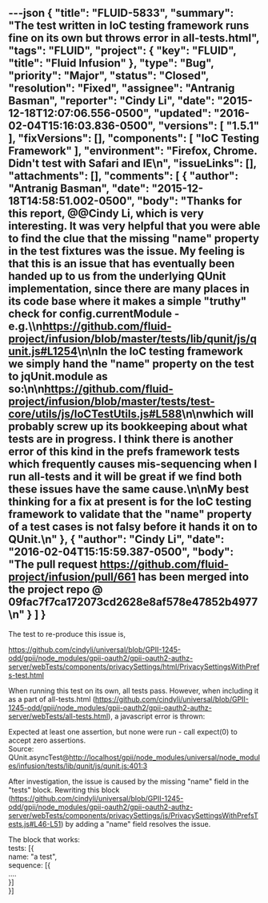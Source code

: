 ---json
{
  "title": "FLUID-5833",
  "summary": "The test written in IoC testing framework runs fine on its own but throws error in all-tests.html",
  "tags": "FLUID",
  "project": {
    "key": "FLUID",
    "title": "Fluid Infusion"
  },
  "type": "Bug",
  "priority": "Major",
  "status": "Closed",
  "resolution": "Fixed",
  "assignee": "Antranig Basman",
  "reporter": "Cindy Li",
  "date": "2015-12-18T12:07:06.556-0500",
  "updated": "2016-02-04T15:16:03.836-0500",
  "versions": [
    "1.5.1"
  ],
  "fixVersions": [],
  "components": [
    "IoC Testing Framework"
  ],
  "environment": "Firefox, Chrome. Didn't test with Safari and IE\n",
  "issueLinks": [],
  "attachments": [],
  "comments": [
    {
      "author": "Antranig Basman",
      "date": "2015-12-18T14:58:51.002-0500",
      "body": "Thanks for this report, @@Cindy Li, which is very interesting. It was very helpful that you were able to find the clue that the missing \"name\" property in the test fixtures was the issue. My feeling is that this is an issue that has eventually been handed up to us from the underlying QUnit implementation, since there are many places in its code base where it makes a simple \"truthy\" check for config.currentModule - e.g.\\\n<https://github.com/fluid-project/infusion/blob/master/tests/lib/qunit/js/qunit.js#L1254>\n\nIn the IoC testing framework we simply hand the \"name\" property on the test to jqUnit.module as so:\n\n<https://github.com/fluid-project/infusion/blob/master/tests/test-core/utils/js/IoCTestUtils.js#L588>\n\nwhich will probably screw up its bookkeeping about what tests are in progress. I think there is another error of this kind in the prefs framework tests which frequently causes mis-sequencing when I run all-tests and it will be great if we find both these issues have the same cause.\n\nMy best thinking for a fix at present is for the IoC testing framework to validate that the \"name\" property of a test cases is not falsy before it hands it on to QUnit.\n"
    },
    {
      "author": "Cindy Li",
      "date": "2016-02-04T15:15:59.387-0500",
      "body": "The pull request <https://github.com/fluid-project/infusion/pull/661> has been merged into the project repo @ 09fac7f7ca172073cd2628e8af578e47852b4977\n"
    }
  ]
}
---
The test to re-produce this issue is,

<https://github.com/cindyli/universal/blob/GPII-1245-odd/gpii/node_modules/gpii-oauth2/gpii-oauth2-authz-server/webTests/components/privacySettings/html/PrivacySettingsWithPrefs-test.html>

When running this test on its own, all tests pass. However, when including it as a part of all-tests.html (<https://github.com/cindyli/universal/blob/GPII-1245-odd/gpii/node_modules/gpii-oauth2/gpii-oauth2-authz-server/webTests/all-tests.html>), a javascript error is thrown:

Expected at least one assertion, but none were run - call expect(0) to accept zero assertions.\
Source: \
QUnit.asyncTest@<http://localhost/gpii/node_modules/universal/node_modules/infusion/tests/lib/qunit/js/qunit.js:401:3>

After investigation, the issue is caused by the missing "name" field in the "tests" block. Rewriting this block (<https://github.com/cindyli/universal/blob/GPII-1245-odd/gpii/node_modules/gpii-oauth2/gpii-oauth2-authz-server/webTests/components/privacySettings/js/PrivacySettingsWithPrefsTests.js#L46-L51>) by adding a "name" field resolves the issue.&#x20;

The block that works:\
tests: \[{\
name: "a test",\
sequence: \[{\
....\
}]\
}]

        